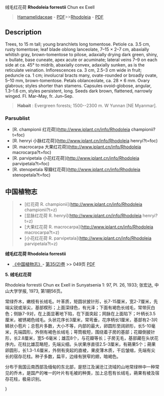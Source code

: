 绒毛红花荷 **Rhodoleia forrestii** Chun ex Exell

> [Hamamelidaceae](http://www.iplant.cn/info/Hamamelidaceae?t=foc) - [PDF](http://www.iplant.cn/foc/pdf/Hamamelidaceae.pdf)>>[Rhodoleia](http://www.iplant.cn/info/Rhodoleia?t=foc) - [PDF](http://www.iplant.cn/foc/pdf/Rhodoleia.pdf)

## Description

Trees, to 15 m tall; young branchlets long tomentose. Petiole ca. 3.5 cm, rusty tomentose; leaf blade oblong lanceolate, 7–15 × 2–7 cm, abaxially whitish gray, brown-tomentose to pilose, adaxially drying dark green, shiny, ± bullate, base cuneate, apex acute or acuminate; lateral veins 7–9 on each side at ca. 45° to midrib, abaxially convex, adaxially sunken, as is the reticulate veination. Inflorescences ca. 3 cm, 2.5–3 cm wide in fruit; peduncle ca. 1 cm; involucral bracts many, ovate-rounded or broadly ovate, 5–10 mm, brown-tomentose. Petals oblanceolate, ca. 28 × 6 mm. Ovary glabrous; styles shorter than stamens. Capsules ovoid-globose, angular, 1.3–1.6 cm, styles persistent, long. Seeds dark brown, flattened, narrowly winged. Fl. Mar–May, fr. Jun–Sep.


> **Habait** : 
> Evergreen forests; 1500--2300 m. W Yunnan [NE Myanmar].



### Parsublist

* [R.  championii  红花荷](http://www.iplant.cn/info/Rhodoleia championii?t=foc)
* [R.  henryi  小脉红花荷](http://www.iplant.cn/info/Rhodoleia henryi?t=foc)
* [R.  macrocarpa  大果红花荷](http://www.iplant.cn/info/Rhodoleia macrocarpa?t=foc)
* [R.  parvipetala  小花红花荷](http://www.iplant.cn/info/Rhodoleia parvipetala?t=foc)
* [R.  stenopetala  窄瓣红花荷](http://www.iplant.cn/info/Rhodoleia stenopetala?t=foc)


## 中国植物志

> * [红花荷  R.  championii](http://www.iplant.cn/info/Rhodoleia championii?t=z)
> * [显脉红花荷  R.  henryi](http://www.iplant.cn/info/Rhodoleia henryi?t=z)
> * [大果红花荷  R.  macrocarpa](http://www.iplant.cn/info/Rhodoleia macrocarpa?t=z)
> * [小花红花荷  R.  parvipetala](http://www.iplant.cn/info/Rhodoleia parvipetala?t=z)


**绒毛红花荷 Rhodoleia forrestii**

* [《中国植物志》](http://www.iplant.cn/frps)- [第35(2)卷](http://www.iplant.cn/frps/vol/35(2)) >> 049页 [PDF](http://www.iplant.cn/frps/pdf/35(2)/049.PDF)


**5. 绒毛红花荷**

Rhodoleia forrestii Chun ex Exell in Sunyatsenia 1: 97, Pl. 26, 1933; 张宏达, 中山大学学报, 1973, 第1期56页。

常绿乔木，嫩枝有长绒毛。叶革质，矩圆状披针形，长7-15厘米，宽2-7厘米，先端尖锐或渐尖，基部楔形；上面深绿色，有光泽；下面有褐色长绒毛，常带灰白色；侧脉7-9对，在上面显著地下陷，在下面突起；网脉在上面陷下；叶柄长3.5厘米，被锈褐色绒毛。头状花序长3厘米，常弯垂，花序柄长1厘米，基部有2-3片鳞状小苞片；总苞片多数，大小不等，内部的最大，卵圆形至阔卵形，长5-10毫米，先端圆形，外侧有褐色长绒毛；萼筒极短，围绕着子房的基部；花瓣倒披针形，长2.8厘米，宽5-6毫米；雄蕊8个，与花瓣等长；子房无毛，基部藏在头状花序内，花柱比雄蕊略短，先端尖细。头状果序直径2.5-3厘米，有蒴果5个；蒴果卵圆形，长1.3-1.6厘米，外侧有突起的直棱，果皮薄木质，干后皱缩，先端有尖长的宿存花柱。种子多数，扁平，边缘有狭窄的翅，暗褐色。

分布于我国云南西部及缅甸的东北部，是怒江及澜沧江流域的山地常绿林中一种常见的乔木，是国产的唯一的叶片有毛被的种类，加上总苞有长绒毛，蒴果有棱及宿存花柱，极易识别。



}